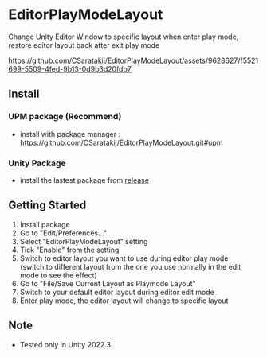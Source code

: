 # EditorPlayModeLayout
Change Unity Editor Window to specific layout when enter play mode, restore editor layout back after exit play mode

https://github.com/CSaratakij/EditorPlayModeLayout/assets/9628627/f5521699-5509-4fed-9b13-0d9b3d20fdb7

## Install
### UPM package (Recommend)
- install with package manager : https://github.com/CSaratakij/EditorPlayModeLayout.git#upm

### Unity Package
- install the lastest package from [release](https://github.com/CSaratakij/EditorPlayModeLayout/releases)

## Getting Started
1) Install package
2) Go to "Edit/Preferences..."
3) Select "EditorPlayModeLayout" setting
4) Tick "Enable" from the setting
5) Switch to editor layout you want to use during editor play mode <br>(switch to different layout from the one you use normally in the edit mode to see the effect)
6) Go to "File/Save Current Layout as Playmode Layout"
7) Switch to your default editor layout during editor edit mode
8) Enter play mode, the editor layout will change to specific layout

## Note
- Tested only in Unity 2022.3
